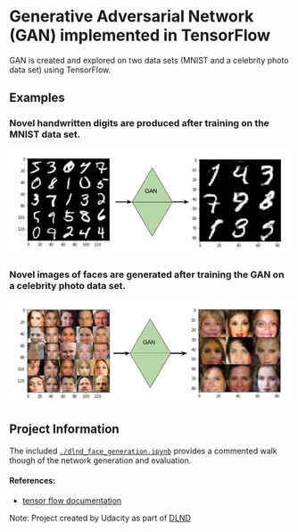 [//]: # (Image References)
[image_mnist]: ./misc/GAN_MNIST.png
[image_celeba]: ./misc/GAN_CELEBA.png

# Generative Adversarial Network (GAN) implemented in TensorFlow
GAN is created and explored on two data sets (MNIST and a celebrity photo data set) using TensorFlow.

## Examples
### Novel handwritten digits are produced after training on the MNIST data set.
![GAN generated handwritten digits][image_mnist]

### Novel images of faces are generated after training the GAN on a celebrity photo data set.
![GAN generated celebrity faces][image_celeba]

## Project Information
The included [`./dlnd_face_generation.ipynb`](https://github.com/JackBurdick/GAN_face_generation/blob/master/dlnd_face_generation.ipynb) provides a commented walk though of the network generation and evaluation.

#### References:
* [tensor flow documentation](https://www.tensorflow.org/)

Note: Project created by Udacity as part of  [DLND](https://www.udacity.com/course/deep-learning-nanodegree-foundation--nd101)